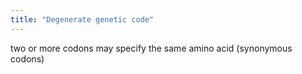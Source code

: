 ```yaml
---
title: "Degenerate genetic code"
---
```

two or more codons may specify the same amino acid (synonymous codons)

